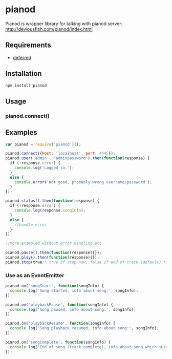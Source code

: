 pianod
===========
Pianod is wrapper library for talking with pianod server: http://deviousfish.com/pianod/index.html

## Requirements

- [deferred](https://github.com/medikoo/deferred)

## Installation

```bash
npm install pianod
```

## Usage

### pianod.connect()

## Examples

```javascript
var pianod = require('pianod')();

pianod.connect({host: 'localhost', port: 4445});
pianod.user('admin', 'adminpassword').then(function(response) {
  if (!response.error) {
    console.log('Logged in.');
  }
  else {
    console.error('Not good, probably wrong username/password');
  }
});

pianod.status().then(function(response) {
  if (!response.error) {
    console.log(response.songInfo);
  }
  else {
    //handle error
  }
});

//more exampled without error handling etc

pianod.pause().then(function(response){});
pianod.play().then(function(response){});
pianod.stop(true/* true if stop now, false if end of track (default) */).then(function(response){  });


```
### Use as an EventEmitter


```javascript
pianod.on('songStart', function(songInfo) {
  console.log('Song started, info about song:', songInfo);
});

pianod.on('playbackPause', function(songInfo) {
  console.log('Song paused, info about song:', songInfo);
});

pianod.on('playbackResume', function(songInfo) {
  console.log('Song playback resumed, info about song:', songInfo);
});

pianod.on('songComplete', function(songInfo) {
  console.log('End of song (track complete), info about song which just played:', songInfo);
});

```

